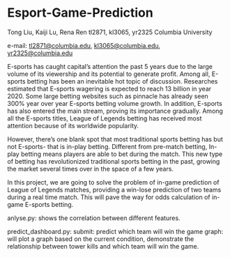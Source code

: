 # Esport-Game-Prediction

Tong Liu, Kaiji Lu, Rena Ren
tl2871, kl3065, yr2325
Columbia University

e-mail: tl2871@columbia.edu, kl3065@columbia.edu, yr2325@columbia.edu

E-sports has caught capital’s attention the past 5 years due to the large volume of its viewership and its potential to generate profit. Among all, E-sports betting has been an inevitable hot topic of discussion. Researches estimated that E-sports wagering is expected to reach 13 billion in year 2020. Some large betting websites such as pinnacle has already seen 300% year over year E-sports betting volume growth. In addition, E-sports has also entered the main stream, proving its importance gradually. Among all the E-sports titles, League of Legends betting has received most attention because of its worldwide popularity. 

However, there’s one blank spot that most traditional sports betting has but not E-sports- that is in-play betting. Different from pre-match betting, In-play betting means players are able to bet during the match. This new type of betting has revolutionized traditional sports betting in the past, growing the market several times over in the space of a few years. 

In this project, we are going to solve the problem of in-game prediction of League of Legends matches, providing a win-lose prediction of two teams during a real time match. This will pave the way for odds calculation of in-game E-sports betting.


anlyse.py: shows the correlation between different features.

predict_dashboard.py: 
    submit: predict which team will win the game
    graph: will plot a graph based on the current condition, demonstrate the relationship between tower kills and which team will win the game.
  
